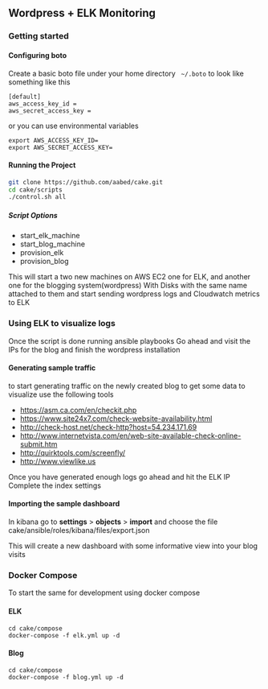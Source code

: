 ## Wordpress + ELK Monitoring
### Getting started
 #### Configuring boto
 Create a basic boto file under your home directory ``` ~/.boto``` to look like something like this

 ```
 [default]
aws_access_key_id =
aws_secret_access_key =
````
or you can use environmental variables
```
export AWS_ACCESS_KEY_ID=
export AWS_SECRET_ACCESS_KEY=
```

#### Running the Project
``` bash
git clone https://github.com/aabed/cake.git
cd cake/scripts
./control.sh all
```

##### Script Options

*  start_elk_machine
* start_blog_machine
* provision_elk
* provision_blog

This will start a two new machines on AWS EC2 one for ELK, and another one for the blogging system(wordpress)
With Disks with the same name attached to them and start sending wordpress logs and Cloudwatch metrics to ELK



### Using ELK to visualize logs
Once the script is done running ansible playbooks
Go ahead and visit the IPs for the blog and finish the wordpress installation

#### Generating sample traffic
to start generating traffic on the newly created blog to get some data to visualize use the following tools
* https://asm.ca.com/en/checkit.php
* https://www.site24x7.com/check-website-availability.html
* http://check-host.net/check-http?host=54.234.171.69
* http://www.internetvista.com/en/web-site-available-check-online-submit.htm
* http://quirktools.com/screenfly/
* http://www.viewlike.us

Once you have generated enough logs go ahead and hit the ELK IP
Complete the index settings

#### Importing the sample dashboard
In kibana go to **settings** > **objects** > **import** and choose the file cake/ansible/roles/kibana/files/export.json

This will create a new dashboard with some informative view into your blog visits


### Docker Compose
To start the same for development using docker compose

#### ELK

```
cd cake/compose
docker-compose -f elk.yml up -d
```
#### Blog

```
cd cake/compose
docker-compose -f blog.yml up -d
```
